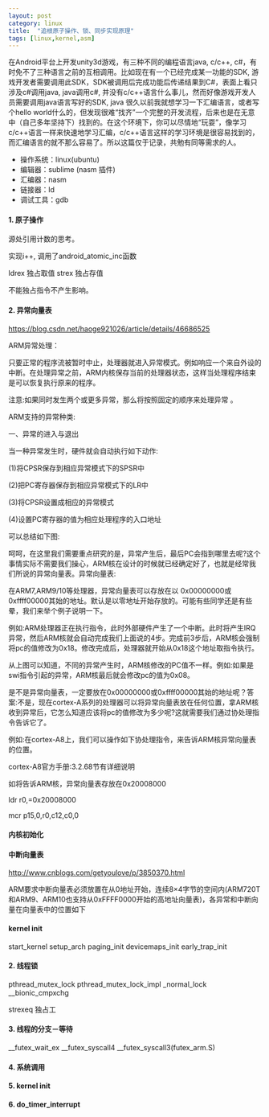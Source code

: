 ```yaml
---
layout: post
category: linux
title:  "追根原子操作、锁、同步实现原理"
tags: [linux,kernel,asm]
---
```


在Android平台上开发unity3d游戏，有三种不同的编程语言java, c/c++, c#，有时免不了三种语言之前的互相调用。比如现在有一个已经完成某一功能的SDK, 游戏开发者需要调用此SDK，SDK被调用后完成功能后传递结果到C#，表面上看只涉及c#调用java, java调用c#, 并没有c/c++语言什么事儿，然而好像游戏开发人员需要调用java语言写好的SDK, java
很久以前我就想学习一下汇编语言，或者写个hello world什么的，但发现很难“找齐”一个完整的开发流程，后来也是在无意中（自己多年坚持下）找到的。在这个环境下，你可以尽情地“玩耍”，像学习c/c++语言一样来快速地学习汇编，c/c++语言这样的学习环境是很容易找到的，而汇编语言的就不那么容易了。所以这篇仅于记录，共勉有同等需求的人。

<!-- more -->

* 操作系统：linux(ubuntu)
* 编辑器：sublime (nasm 插件)
* 汇编器：nasm
* 链接器：ld
* 调试工具：gdb

#### 1. 原子操作

源处引用计数的思考。

实现i++, 调用了android_atomic_inc函数


ldrex 独占取值
strex 独占存值

不能独占指令不产生影响。


#### 2. 异常向量表

https://blog.csdn.net/haoge921026/article/details/46686525


ARM异常处理：

只要正常的程序流被暂时中止，处理器就进入异常模式。例如响应一个来自外设的中断。在处理异常之前，ARM内核保存当前的处理器状态，这样当处理程序结束是可以恢复执行原来的程序。

注意:如果同时发生两个或更多异常，那么将按照固定的顺序来处理异常 。

ARM支持的异常种类:

一、异常的进入与退出

当一种异常发生时，硬件就会自动执行如下动作:

(1)将CPSR保存到相应异常模式下的SPSR中

(2)把PC寄存器保存到相应异常模式下的LR中

(3)将CPSR设置成相应的异常模式

(4)设置PC寄存器的值为相应处理程序的入口地址

可以总结如下图:

呵呵，在这里我们需要重点研究的是，异常产生后，最后PC会指到哪里去呢?这个事情实际不需要我们操心，ARM核在设计的时候就已经确定好了，也就是经常我们所说的异常向量表。异常向量表:

在ARM7,ARM9/10等处理器，异常向量表可以存放在以 0x00000000或0xffff00000其始的地址。默认是以零地址开始存放的。可能有些同学还是有些晕，我们来举个例子说明一下。

例如:ARM处理器正在执行指令，此时外部硬件产生了一个中断。此时将产生IRQ异常，然后ARM核就会自动完成我们上面说的4步。完成前3步后，ARM核会强制将pc的值修改为0x18。修改完成后，处理器就开始从0x18这个地址取指令执行。

从上图可以知道，不同的异常产生时，ARM核修改的PC值不一样。例如:如果是swi指令引起的异常，ARM核最后就会修改pc的值为0x08。

是不是异常向量表，一定要放在0x00000000或0xffff00000其始的地址呢？答案:不是，现在cortex-A系列的处理器可以将异常向量表放在任何位置，拿ARM核收到异常后，它怎么知道应该将pc的值修改为多少呢?这就需要我们通过协处理指令告诉它了。

例如:在cortex-A8上，我们可以操作如下协处理指令，来告诉ARM核异常向量表的位置。

cortex-A8官方手册:3.2.68节有详细说明

如将告诉ARM核，异常向量表存放在0x20008000

ldr r0,=0x20008000

mcr p15,0,r0,c12,c0,0


#### 内核初始化


#### 中断向量表

http://www.cnblogs.com/getyoulove/p/3850370.html


ARM要求中断向量表必须放置在从0地址开始，连续8×4字节的空间内(ARM720T和ARM9、ARM10也支持从0xFFFF0000开始的高地址向量表)，各异常和中断向量在向量表中的位置如下


#### kernel init


start_kernel
setup_arch
paging_init
devicemaps_init
early_trap_init



#### 2. 线程锁


pthread_mutex_lock
pthread_mutex_lock_impl
_normal_lock
__bionic_cmpxchg

strexeq 独占工


#### 3. 线程的分支－等待

__futex_wait_ex
__futex_syscall4
__futex_syscall3(futex_arm.S)

#### 4. 系统调用

#### 5. kernel init

#### 6.  do_timer_interrupt





